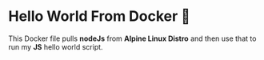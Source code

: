 # Hello World From Docker 🚀

This Docker file pulls **nodeJs** from **Alpine Linux Distro** and then use that to run my **JS** hello world script.
